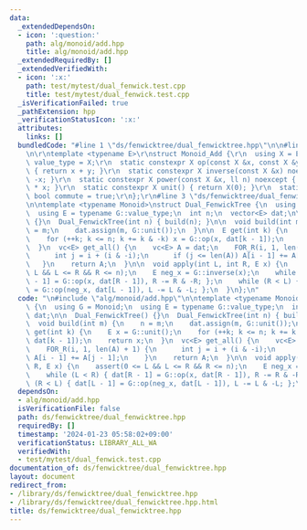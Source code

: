 ```yaml
---
data:
  _extendedDependsOn:
  - icon: ':question:'
    path: alg/monoid/add.hpp
    title: alg/monoid/add.hpp
  _extendedRequiredBy: []
  _extendedVerifiedWith:
  - icon: ':x:'
    path: test/mytest/dual_fenwick.test.cpp
    title: test/mytest/dual_fenwick.test.cpp
  _isVerificationFailed: true
  _pathExtension: hpp
  _verificationStatusIcon: ':x:'
  attributes:
    links: []
  bundledCode: "#line 1 \"ds/fenwicktree/dual_fenwicktree.hpp\"\n\n#line 2 \"alg/monoid/add.hpp\"\
    \n\r\ntemplate <typename E>\r\nstruct Monoid_Add {\r\n  using X = E;\r\n  using\
    \ value_type = X;\r\n  static constexpr X op(const X &x, const X &y) noexcept\
    \ { return x + y; }\r\n  static constexpr X inverse(const X &x) noexcept { return\
    \ -x; }\r\n  static constexpr X power(const X &x, ll n) noexcept { return X(n)\
    \ * x; }\r\n  static constexpr X unit() { return X(0); }\r\n  static constexpr\
    \ bool commute = true;\r\n};\r\n#line 3 \"ds/fenwicktree/dual_fenwicktree.hpp\"\
    \n\ntemplate <typename Monoid>\nstruct Dual_FenwickTree {\n  using G = Monoid;\n\
    \  using E = typename G::value_type;\n  int n;\n  vector<E> dat;\n\n  Dual_FenwickTree()\
    \ {}\n  Dual_FenwickTree(int n) { build(n); }\n\n  void build(int m) {\n    n\
    \ = m;\n    dat.assign(m, G::unit());\n  }\n\n  E get(int k) {\n    E x = G::unit();\n\
    \    for (++k; k <= n; k += k & -k) x = G::op(x, dat[k - 1]);\n    return x;\n\
    \  }\n  vc<E> get_all() {\n    vc<E> A = dat;\n    FOR_R(i, 1, len(A) + 1) {\n\
    \      int j = i + (i & -i);\n      if (j <= len(A)) A[i - 1] += A[j - 1];\n \
    \   }\n    return A;\n  }\n\n  void apply(int L, int R, E x) {\n    assert(0 <=\
    \ L && L <= R && R <= n);\n    E neg_x = G::inverse(x);\n    while (L < R) { dat[R\
    \ - 1] = G::op(x, dat[R - 1]), R -= R & -R; };\n    while (R < L) { dat[L - 1]\
    \ = G::op(neg_x, dat[L - 1]), L -= L & -L; };\n  }\n};\n"
  code: "\n#include \"alg/monoid/add.hpp\"\n\ntemplate <typename Monoid>\nstruct Dual_FenwickTree\
    \ {\n  using G = Monoid;\n  using E = typename G::value_type;\n  int n;\n  vector<E>\
    \ dat;\n\n  Dual_FenwickTree() {}\n  Dual_FenwickTree(int n) { build(n); }\n\n\
    \  void build(int m) {\n    n = m;\n    dat.assign(m, G::unit());\n  }\n\n  E\
    \ get(int k) {\n    E x = G::unit();\n    for (++k; k <= n; k += k & -k) x = G::op(x,\
    \ dat[k - 1]);\n    return x;\n  }\n  vc<E> get_all() {\n    vc<E> A = dat;\n\
    \    FOR_R(i, 1, len(A) + 1) {\n      int j = i + (i & -i);\n      if (j <= len(A))\
    \ A[i - 1] += A[j - 1];\n    }\n    return A;\n  }\n\n  void apply(int L, int\
    \ R, E x) {\n    assert(0 <= L && L <= R && R <= n);\n    E neg_x = G::inverse(x);\n\
    \    while (L < R) { dat[R - 1] = G::op(x, dat[R - 1]), R -= R & -R; };\n    while\
    \ (R < L) { dat[L - 1] = G::op(neg_x, dat[L - 1]), L -= L & -L; };\n  }\n};\n"
  dependsOn:
  - alg/monoid/add.hpp
  isVerificationFile: false
  path: ds/fenwicktree/dual_fenwicktree.hpp
  requiredBy: []
  timestamp: '2024-01-23 05:58:02+09:00'
  verificationStatus: LIBRARY_ALL_WA
  verifiedWith:
  - test/mytest/dual_fenwick.test.cpp
documentation_of: ds/fenwicktree/dual_fenwicktree.hpp
layout: document
redirect_from:
- /library/ds/fenwicktree/dual_fenwicktree.hpp
- /library/ds/fenwicktree/dual_fenwicktree.hpp.html
title: ds/fenwicktree/dual_fenwicktree.hpp
---
```

